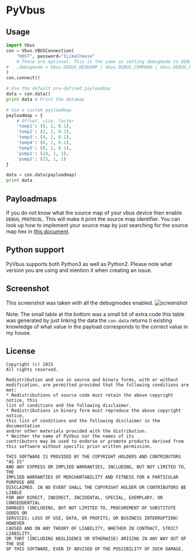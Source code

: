 PyVbus
==============

## Usage
```python
import Vbus
con = Vbus.VBUSConnection(
    "HOST", password="ILikeCheese"
    # These are optional. This is the same as setting debugmode to DEBUG_ALL
#   ,debugmode = Vbus.DEBUG_HEXDUMP | Vbus.DEBUG_COMMAND | Vbus.DEBUG_PROTOCOL
)
con.connect()

# Use the default pre-defined payloadmap
data = con.data()
print data # Print the datamap

# Use a custom payloadmap
payloadmap = {
    # Offset, size, factor
    'temp1': (0, 2, 0.1),
    'temp2': (2, 2, 0.1),
    'temp3': (4, 2, 0.1),
    'temp4': (6, 2, 0.1),
    'temp5': (8, 2, 0.1),
    'pump1': (24, 1, 1),
    'pump2': (25, 1, 1)
}

data = con.data(payloadmap)
print data
```
## Payloadmaps
If you do not know what the source map of your vbus device then enable `DEBUG_PROTOCOL`. This will make it print the source map identifier. You can look up how to implement your source map by just searching for the source map hex in [this document](http://tubifex.nl/wordpress/wp-content/uploads/2013/05/VBus-Protokollspezification_en_270111.pdf).

## Python support
PyVbus supports both Python3 as well as Python2. Please note what version you are using and mention it when creating an issue.

## Screenshot
This screenshot was taken with all the debugmodes enabled.
![screenshot](http://i.imgur.com/uEmmzrF.png)

Note: The small table at the bottom was a small bit of extra code this table was generated by just linking the data the `con.data` returns ti existing knowledge of what value in the payload corresponds to the correct value in my house.

## License

    Copyright (c) 2015
    All rights reserved.
    
    Redistribution and use in source and binary forms, with or without
    modification, are permitted provided that the following conditions are met:
    * Redistributions of source code must retain the above copyright notice, this
    list of conditions and the following disclaimer.
    * Redistributions in binary form must reproduce the above copyright notice,
    this list of conditions and the following disclaimer in the documentation
    and/or other materials provided with the distribution.
    * Neither the name of PyVbus nor the names of its
    contributors may be used to endorse or promote products derived from
    this software without specific prior written permission.
    
    THIS SOFTWARE IS PROVIDED BY THE COPYRIGHT HOLDERS AND CONTRIBUTORS "AS IS"
    AND ANY EXPRESS OR IMPLIED WARRANTIES, INCLUDING, BUT NOT LIMITED TO, THE
    IMPLIED WARRANTIES OF MERCHANTABILITY AND FITNESS FOR A PARTICULAR PURPOSE ARE
    DISCLAIMED. IN NO EVENT SHALL THE COPYRIGHT HOLDER OR CONTRIBUTORS BE LIABLE
    FOR ANY DIRECT, INDIRECT, INCIDENTAL, SPECIAL, EXEMPLARY, OR CONSEQUENTIAL
    DAMAGES (INCLUDING, BUT NOT LIMITED TO, PROCUREMENT OF SUBSTITUTE GOODS OR
    SERVICES; LOSS OF USE, DATA, OR PROFITS; OR BUSINESS INTERRUPTION) HOWEVER
    CAUSED AND ON ANY THEORY OF LIABILITY, WHETHER IN CONTRACT, STRICT LIABILITY,
    OR TORT (INCLUDING NEGLIGENCE OR OTHERWISE) ARISING IN ANY WAY OUT OF THE USE
    OF THIS SOFTWARE, EVEN IF ADVISED OF THE POSSIBILITY OF SUCH DAMAGE.

